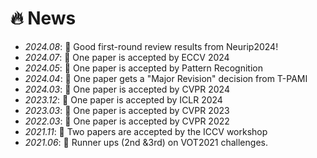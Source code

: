 # 🔥 News
- *2024.08*: 🎉 Good first-round review results from Neurip2024!
- *2024.07*: 🎉 One paper is accepted by ECCV 2024
- *2024.05*: 🎉 One paper is accepted by Pattern Recognition
- *2024.04*: 🎉 One paper gets a "Major Revision" decision from T-PAMI
- *2024.03*: 🎉 One paper is accepted by CVPR 2024
- *2023.12*: 🎉 One paper is accepted by ICLR 2024
- *2023.03*: 🎉 One paper is accepted by CVPR 2023
- *2022.03*: 🎉 One paper is accepted by CVPR 2022
- *2021.11*: 🎉 Two papers are accepted by the ICCV workshop
- *2021.06*: 🎉 Runner ups (2nd &3rd) on VOT2021 challenges. 
